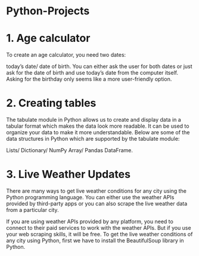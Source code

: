 # Python-Projects
# 1. Age calculator
To create an age calculator, you need two dates:

today’s date/
date of birth.
You can either ask the user for both dates or just ask for the date of birth and use today’s date from the computer itself. Asking for the birthday only seems like a more user-friendly option. 
# 2. Creating tables
The tabulate module in Python allows us to create and display data in a tabular format which makes the data look more readable. It can be used to organize your data to make it more understandable. Below are some of the data structures in Python which are supported by the tabulate module:

Lists/
Dictionary/
NumPy Array/
Pandas DataFrame.
# 3. Live Weather Updates
There are many ways to get live weather conditions for any city using the Python programming language. You can either use the weather APIs provided by third-party apps or you can also scrape the live weather data from a particular city.

If you are using weather APIs provided by any platform, you need to connect to their paid services to work with the weather APIs. But if you use your web scraping skills, it will be free.
To get the live weather conditions of any city using Python, first we have to install the BeautifulSoup library in Python.

